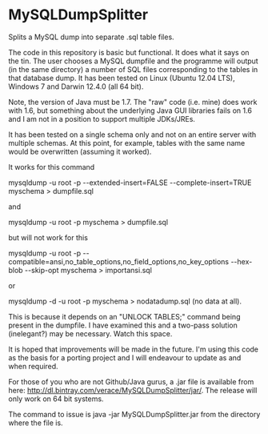 MySQLDumpSplitter
=================

Splits a MySQL dump into separate .sql table files.


The code in this repository is basic but functional. It does
what it says on the tin. The user chooses a MySQL dumpfile
and the programme will output (in the same directory) a number
of SQL files corresponding to the tables in that database
dump. It has been tested on Linux (Ubuntu 12.04 LTS),  Windows 7 and Darwin 12.4.0 (all 64 bit).

Note, the version of Java must be 1.7. The "raw" code (i.e. mine) does work with 1.6, but something about
the underlying Java GUI libraries fails on 1.6 and I am not in a position to support multiple JDKs/JREs.

It has been tested on a single schema only and not on an
entire server with multiple schemas. At this point, for example,
tables with the same name would be overwritten (assuming it worked).

It works for this command

mysqldump -u root -p --extended-insert=FALSE --complete-insert=TRUE myschema > dumpfile.sql

and

mysqldump -u root -p myschema > dumpfile.sql

but will not work for this

mysqldump -u root -p --compatible=ansi,no_table_options,no_field_options,no_key_options 
--hex-blob --skip-opt myschema > importansi.sql

or

mysqldump -d -u root -p myschema > nodatadump.sql (no data at all).

This is because it depends on an "UNLOCK TABLES;" command being present in
the dumpfile. I have examined this and a two-pass solution (inelegant?) may be necessary. Watch this space.

It is hoped that improvements will be made in the future. I'm
using this code as the basis for a porting project and I will
endeavour to update as and when required.

For those of you who are not Github/Java gurus, a .jar file is
available from here: http://dl.bintray.com/verace/MySQLDumpSplitter/jar/. The release will only work on 64 bit systems.

The command to issue is
java -jar MySQLDumpSplitter.jar 
from the directory where the file is.
  




